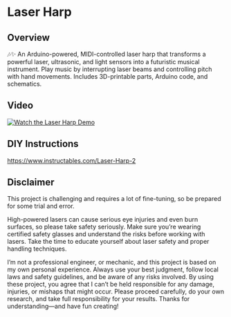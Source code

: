 # Laser Harp

## Overview

🎶✨ An Arduino-powered, MIDI-controlled laser harp that transforms a powerful laser, ultrasonic, and light sensors into a futuristic musical instrument. Play music by interrupting laser beams and controlling pitch with hand movements. Includes 3D-printable parts, Arduino code, and schematics.

## Video
[![Watch the Laser Harp Demo](https://img.youtube.com/vi/c5HmCTt6hQ4/maxresdefault.jpg)](https://youtu.be/c5HmCTt6hQ4)

## DIY Instructions
https://www.instructables.com/Laser-Harp-2

## Disclaimer

This project is challenging and requires a lot of fine-tuning, so be prepared for some trial and error. 

High-powered lasers can cause serious eye injuries and even burn surfaces, so please take safety seriously. Make sure you’re wearing certified safety glasses and understand the risks before working with lasers. Take the time to educate yourself about laser safety and proper handling techniques.

I’m not a professional engineer, or mechanic, and this project is based on my own personal experience. Always use your best judgment, follow local laws and safety guidelines, and be aware of any risks involved. By using these project, you agree that I can’t be held responsible for any damage, injuries, or mishaps that might occur. Please proceed carefully, do your own research, and take full responsibility for your results. Thanks for understanding—and have fun creating!
